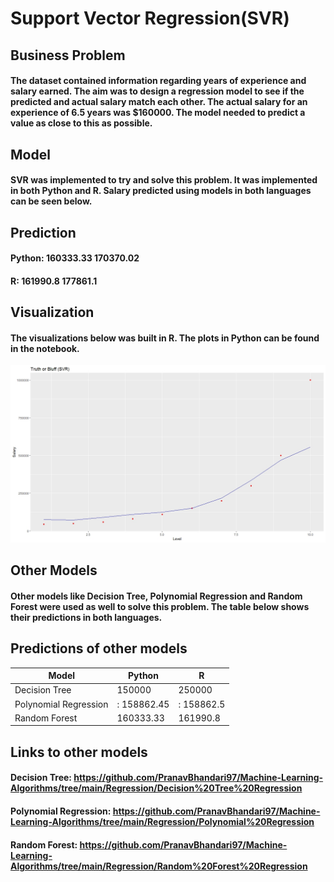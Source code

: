 # Support Vector Regression(SVR)

## Business Problem
#### The dataset contained information regarding years of experience and salary earned. The aim was to design a regression model to see if the predicted and actual salary match each other. The actual salary for an experience of 6.5 years was $160000. The model needed to predict a value as close to this as possible.

## Model
#### SVR was implemented to try and solve this problem. It was implemented in both Python and R. Salary predicted using models in both languages can be seen below.

## Prediction
#### Python:  160333.33 170370.02
#### R:  161990.8 177861.1

## Visualization
#### The visualizations below was built in R. The plots in Python can be found in the notebook.
![](SVR.jpeg)

## Other Models
#### Other models like Decision Tree, Polynomial Regression and Random Forest were used as well to solve this problem. The table below shows their predictions in both languages.

## Predictions of other models
| Model | Python | R |
| --- | --- | --- |
| Decision Tree | 150000 | 250000 |
| Polynomial Regression | :  158862.45 | :  158862.5 |
|Random Forest | 160333.33 | 161990.8 |

## Links to other models
#### Decision Tree: https://github.com/PranavBhandari97/Machine-Learning-Algorithms/tree/main/Regression/Decision%20Tree%20Regression
#### Polynomial Regression: https://github.com/PranavBhandari97/Machine-Learning-Algorithms/tree/main/Regression/Polynomial%20Regression
#### Random Forest: https://github.com/PranavBhandari97/Machine-Learning-Algorithms/tree/main/Regression/Random%20Forest%20Regression
